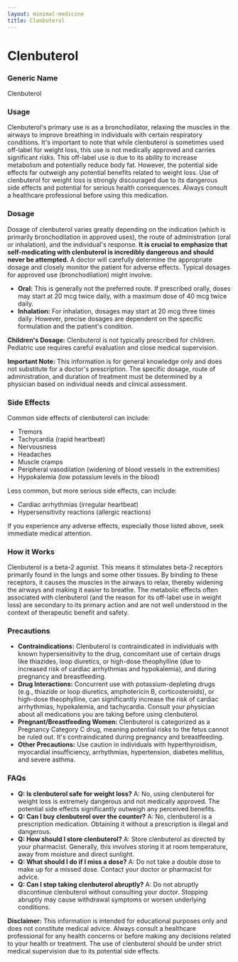 ```yaml
---
layout: minimal-medicine
title: Clenbuterol
---
```


# Clenbuterol
### Generic Name
Clenbuterol

### Usage
Clenbuterol's primary use is as a bronchodilator,  relaxing the muscles in the airways to improve breathing in individuals with certain respiratory conditions.  It's important to note that while clenbuterol is sometimes used off-label for weight loss, this use is not medically approved and carries significant risks.  This off-label use is due to its ability to increase metabolism and potentially reduce body fat. However, the potential side effects far outweigh any potential benefits related to weight loss.  Use of clenbuterol for weight loss is strongly discouraged due to its dangerous side effects and potential for serious health consequences.  Always consult a healthcare professional before using this medication.

### Dosage
Dosage of clenbuterol varies greatly depending on the indication (which is primarily bronchodilation in approved uses), the route of administration (oral or inhalation), and the individual's response.  **It is crucial to emphasize that self-medicating with clenbuterol is incredibly dangerous and should never be attempted.**  A doctor will carefully determine the appropriate dosage and closely monitor the patient for adverse effects.  Typical dosages for approved use (bronchodilation) might involve:

* **Oral:**  This is generally not the preferred route. If prescribed orally, doses may start at 20 mcg twice daily, with a maximum dose of 40 mcg twice daily.
* **Inhalation:**  For inhalation, dosages may start at 20 mcg three times daily.  However, precise dosages are dependent on the specific formulation and the patient's condition.

**Children's Dosage:** Clenbuterol is not typically prescribed for children. Pediatric use requires careful evaluation and close medical supervision.  

**Important Note:** This information is for general knowledge only and does not substitute for a doctor's prescription. The specific dosage, route of administration, and duration of treatment must be determined by a physician based on individual needs and clinical assessment.


### Side Effects
Common side effects of clenbuterol can include:

* Tremors
* Tachycardia (rapid heartbeat)
* Nervousness
* Headaches
* Muscle cramps
* Peripheral vasodilation (widening of blood vessels in the extremities)
* Hypokalemia (low potassium levels in the blood)


Less common, but more serious side effects, can include:

* Cardiac arrhythmias (irregular heartbeat)
* Hypersensitivity reactions (allergic reactions)


If you experience any adverse effects, especially those listed above, seek immediate medical attention.


### How it Works
Clenbuterol is a beta-2 agonist. This means it stimulates beta-2 receptors primarily found in the lungs and some other tissues.  By binding to these receptors, it causes the muscles in the airways to relax, thereby widening the airways and making it easier to breathe.  The metabolic effects often associated with clenbuterol (and the reason for its off-label use in weight loss) are secondary to its primary action and are not well understood in the context of therapeutic benefit and safety.

### Precautions
* **Contraindications:** Clenbuterol is contraindicated in individuals with known hypersensitivity to the drug, concomitant use of certain drugs like thiazides, loop diuretics, or high-dose theophylline (due to increased risk of cardiac arrhythmias and hypokalemia), and during pregnancy and breastfeeding.
* **Drug Interactions:**  Concurrent use with potassium-depleting drugs (e.g., thiazide or loop diuretics, amphotericin B, corticosteroids), or high-dose theophylline, can significantly increase the risk of cardiac arrhythmias, hypokalemia, and tachycardia.  Consult your physician about all medications you are taking before using clenbuterol.
* **Pregnant/Breastfeeding Women:** Clenbuterol is categorized as a Pregnancy Category C drug, meaning potential risks to the fetus cannot be ruled out. It's contraindicated during pregnancy and breastfeeding.
* **Other Precautions:** Use caution in individuals with hyperthyroidism, myocardial insufficiency, arrhythmias, hypertension, diabetes mellitus, and severe asthma.


### FAQs
* **Q: Is clenbuterol safe for weight loss?** A: No, using clenbuterol for weight loss is extremely dangerous and not medically approved. The potential side effects significantly outweigh any perceived benefits.
* **Q: Can I buy clenbuterol over the counter?** A: No, clenbuterol is a prescription medication. Obtaining it without a prescription is illegal and dangerous.
* **Q: How should I store clenbuterol?** A: Store clenbuterol as directed by your pharmacist. Generally, this involves storing it at room temperature, away from moisture and direct sunlight.
* **Q: What should I do if I miss a dose?** A: Do not take a double dose to make up for a missed dose. Contact your doctor or pharmacist for advice.
* **Q: Can I stop taking clenbuterol abruptly?** A:  Do not abruptly discontinue clenbuterol without consulting your doctor.  Stopping abruptly may cause withdrawal symptoms or worsen underlying conditions.


**Disclaimer:** This information is intended for educational purposes only and does not constitute medical advice. Always consult a healthcare professional for any health concerns or before making any decisions related to your health or treatment.  The use of clenbuterol should be under strict medical supervision due to its potential side effects.

